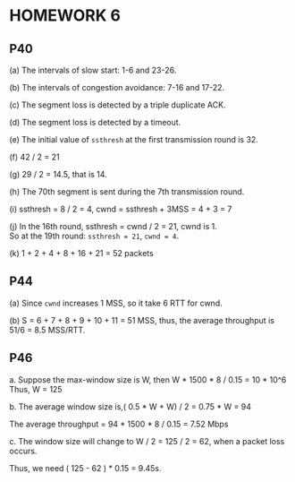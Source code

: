 # HOMEWORK 6  

## P40  

(a) The intervals of slow start: 1-6 and 23-26.  

(b) The intervals of congestion avoidance: 7-16 and 17-22.  

(c) The segment loss is detected by a triple duplicate ACK.  

(d) The segment loss is detected by a timeout.  

(e) The initial value of `ssthresh` at the first transmission round is 32.  

(f) 42 / 2 = 21  

(g) 29 / 2 = 14.5, that is 14.  

(h) The 70th segment is sent during the 7th transmission round.  

(i) ssthresh = 8 / 2 = 4,  cwnd = ssthresh + 3MSS = 4 + 3 = 7  

(j) In the 16th round, ssthresh = cwnd / 2 = 21, cwnd is 1.  
    So at the 19th round: `ssthresh = 21`, `cwnd = 4`.  
    
(k) 1 + 2 + 4 + 8 + 16 + 21 = 52 packets  

## P44  

(a) Since `cwnd` increases 1 MSS, so it take 6 RTT for cwnd.  

(b) S = 6 + 7 + 8 + 9 + 10 + 11 = 51 MSS, thus, the average throughput is 51/6 = 8.5 MSS/RTT.  

## P46  

a. Suppose the max-window size is W, then W * 1500 * 8 / 0.15 = 10 * 10^6  
Thus, W = 125  

b. The average window size is,( 0.5 * W + W) / 2 = 0.75 * W = 94  

The average throughput = 94 * 1500 * 8 / 0.15 = 7.52 Mbps  

c. The window size will change to W / 2 = 125 / 2 = 62, when a packet loss occurs.  

Thus, we need ( 125 - 62 ) * 0.15 = 9.45s.
